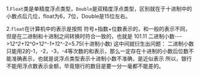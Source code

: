 1.```Float```类是单精度浮点类型，```Double```是双精度浮点类型，区别就在于十进制中的小数点后几位，float为6，7位，Double是15位左右。

2.```float```在计算机中的表示是按照 符号+指数+位数表示的，和一般的表示不同，但是在二进制和十进制之间转换时符合一致的，也就是
101.11 二进制小数--->1*2^2+1*2^0+1*2^-1+1*2^-2=5.75(十进制小数)
这中间就衍生出问题：
  二进制小数只能用2的-1，-2，-3，-4等次数的和表示，那么一定存在十进制的小数后位数不能准确表示，也就是说浮点类型表示十进制小数不准确，是近似表示
  所以，银行不能用浮点数表示金额，毕竟银行的数目是要一分一毫都不能差的。

